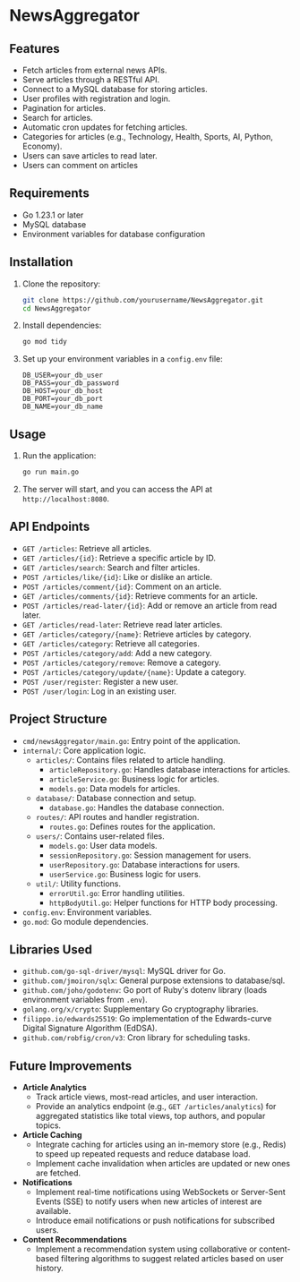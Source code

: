 # NewsAggregator

## Features

- Fetch articles from external news APIs.
- Serve articles through a RESTful API.
- Connect to a MySQL database for storing articles.
- User profiles with registration and login.
- Pagination for articles.
- Search for articles.
- Automatic cron updates for fetching articles.
- Categories for articles (e.g., Technology, Health, Sports, AI, Python, Economy).
- Users can save articles to read later.
- Users can comment on articles
## Requirements

- Go 1.23.1 or later
- MySQL database
- Environment variables for database configuration

## Installation

1. Clone the repository:
    ```sh
    git clone https://github.com/yourusername/NewsAggregator.git
    cd NewsAggregator
    ```

2. Install dependencies:
    ```sh
    go mod tidy
    ```

3. Set up your environment variables in a `config.env` file:
    ```env
    DB_USER=your_db_user
    DB_PASS=your_db_password
    DB_HOST=your_db_host
    DB_PORT=your_db_port
    DB_NAME=your_db_name
    ```

## Usage

1. Run the application:
    ```sh
    go run main.go
    ```

2. The server will start, and you can access the API at `http://localhost:8080`.

## API Endpoints

- `GET /articles`: Retrieve all articles.
- `GET /articles/{id}`: Retrieve a specific article by ID.
- `GET /articles/search`: Search and filter articles.
- `POST /articles/like/{id}`: Like or dislike an article.
- `POST /articles/comment/{id}`: Comment on an article.
- `GET /articles/comments/{id}`: Retrieve comments for an article.
- `POST /articles/read-later/{id}`: Add or remove an article from read later.
- `GET /articles/read-later`: Retrieve read later articles.
- `GET /articles/category/{name}`: Retrieve articles by category.
- `GET /articles/category`: Retrieve all categories.
- `POST /articles/category/add`: Add a new category.
- `POST /articles/category/remove`: Remove a category.
- `POST /articles/category/update/{name}`: Update a category.
- `POST /user/register`: Register a new user.
- `POST /user/login`: Log in an existing user.

## Project Structure

- `cmd/newsAggregator/main.go`: Entry point of the application.
- `internal/`: Core application logic.
    - `articles/`: Contains files related to article handling.
        - `articleRepository.go`: Handles database interactions for articles.
        - `articleService.go`: Business logic for articles.
        - `models.go`: Data models for articles.
    - `database/`: Database connection and setup.
        - `database.go`: Handles the database connection.
    - `routes/`: API routes and handler registration.
        - `routes.go`: Defines routes for the application.
    - `users/`: Contains user-related files.
        - `models.go`: User data models.
        - `sessionRepository.go`: Session management for users.
        - `userRepository.go`: Database interactions for users.
        - `userService.go`: Business logic for users.
    - `util/`: Utility functions.
        - `errorUtil.go`: Error handling utilities.
        - `httpBodyUtil.go`: Helper functions for HTTP body processing.
- `config.env`: Environment variables.
- `go.mod`: Go module dependencies.

## Libraries Used

- `github.com/go-sql-driver/mysql`: MySQL driver for Go.
- `github.com/jmoiron/sqlx`: General purpose extensions to database/sql.
- `github.com/joho/godotenv`: Go port of Ruby's dotenv library (loads environment variables from `.env`).
- `golang.org/x/crypto`: Supplementary Go cryptography libraries.
- `filippo.io/edwards25519`: Go implementation of the Edwards-curve Digital Signature Algorithm (EdDSA).
- `github.com/robfig/cron/v3`: Cron library for scheduling tasks.

## Future Improvements

- **Article Analytics**
    - Track article views, most-read articles, and user interaction.
    - Provide an analytics endpoint (e.g., `GET /articles/analytics`) for aggregated statistics like total views, top authors, and popular topics.
- **Article Caching**
    - Integrate caching for articles using an in-memory store (e.g., Redis) to speed up repeated requests and reduce database load.
    - Implement cache invalidation when articles are updated or new ones are fetched.
- **Notifications**
    - Implement real-time notifications using WebSockets or Server-Sent Events (SSE) to notify users when new articles of interest are available.
    - Introduce email notifications or push notifications for subscribed users.
- **Content Recommendations**
    - Implement a recommendation system using collaborative or content-based filtering algorithms to suggest related articles based on user history.